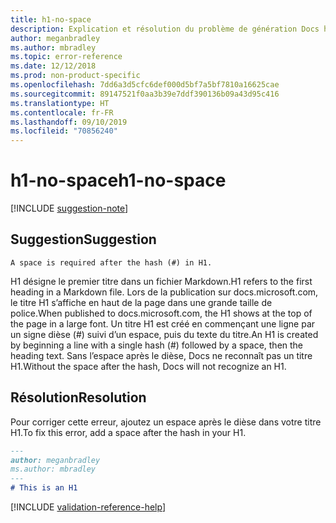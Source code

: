 ```yaml
---
title: h1-no-space
description: Explication et résolution du problème de génération Docs h1-no-space.
author: meganbradley
ms.author: mbradley
ms.topic: error-reference
ms.date: 12/12/2018
ms.prod: non-product-specific
ms.openlocfilehash: 7dd6a3d5cfc6def000d5bf7a5bf7810a16625cae
ms.sourcegitcommit: 89147521f0aa3b39e7ddf390136b09a43d95c416
ms.translationtype: HT
ms.contentlocale: fr-FR
ms.lasthandoff: 09/10/2019
ms.locfileid: "70856240"
---
```

# <a name="h1-no-space"></a><span data-ttu-id="3b573-103">h1-no-space</span><span class="sxs-lookup"><span data-stu-id="3b573-103">h1-no-space</span></span>

[!INCLUDE [suggestion-note](includes/suggestion-note.md)]

## <a name="suggestion"></a><span data-ttu-id="3b573-104">Suggestion</span><span class="sxs-lookup"><span data-stu-id="3b573-104">Suggestion</span></span>

`A space is required after the hash (#) in H1.`

<span data-ttu-id="3b573-105">H1 désigne le premier titre dans un fichier Markdown.</span><span class="sxs-lookup"><span data-stu-id="3b573-105">H1 refers to the first heading in a Markdown file.</span></span> <span data-ttu-id="3b573-106">Lors de la publication sur docs.microsoft.com, le titre H1 s’affiche en haut de la page dans une grande taille de police.</span><span class="sxs-lookup"><span data-stu-id="3b573-106">When published to docs.microsoft.com, the H1 shows at the top of the page in a large font.</span></span> <span data-ttu-id="3b573-107">Un titre H1 est créé en commençant une ligne par un signe dièse (#) suivi d’un espace, puis du texte du titre.</span><span class="sxs-lookup"><span data-stu-id="3b573-107">An H1 is created by beginning a line with a single hash (#) followed by a space, then the heading text.</span></span> <span data-ttu-id="3b573-108">Sans l’espace après le dièse, Docs ne reconnaît pas un titre H1.</span><span class="sxs-lookup"><span data-stu-id="3b573-108">Without the space after the hash, Docs will not recognize an H1.</span></span>

## <a name="resolution"></a><span data-ttu-id="3b573-109">Résolution</span><span class="sxs-lookup"><span data-stu-id="3b573-109">Resolution</span></span>

<span data-ttu-id="3b573-110">Pour corriger cette erreur, ajoutez un espace après le dièse dans votre titre H1.</span><span class="sxs-lookup"><span data-stu-id="3b573-110">To fix this error, add a space after the hash in your H1.</span></span>

```markdown
---
author: meganbradley
ms.author: mbradley
---
# This is an H1
```

<!--make sure to add this file to your includes folder and verify the path-->
[!INCLUDE [validation-reference-help](includes/validation-reference-help.md)]

